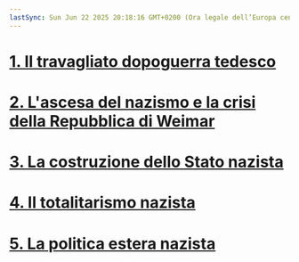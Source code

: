 ```yaml
---
lastSync: Sun Jun 22 2025 20:18:16 GMT+0200 (Ora legale dell’Europa centrale)
---
```

# [1. Il travagliato dopoguerra tedesco](1.%20Il%20travagliato%20dopoguerra%20tedesco.md)

# [2. L'ascesa del nazismo e la crisi della Repubblica di Weimar](2.%20L'ascesa%20del%20nazismo%20e%20la%20crisi%20della%20Repubblica%20di%20Weimar.md)

# [3. La costruzione dello Stato nazista](3.%20La%20costruzione%20dello%20Stato%20nazista.md)

# [4. Il totalitarismo nazista](4.%20Il%20totalitarismo%20nazista.md)

# [5. La politica estera nazista](5.%20La%20politica%20estera%20nazista.md)
